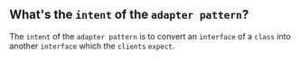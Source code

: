 What's the `intent` of the `adapter pattern`?
---
The `intent` of the `adapter pattern` is to convert an `interface` of a `class` into another `interface` which the `clients` `expect`.